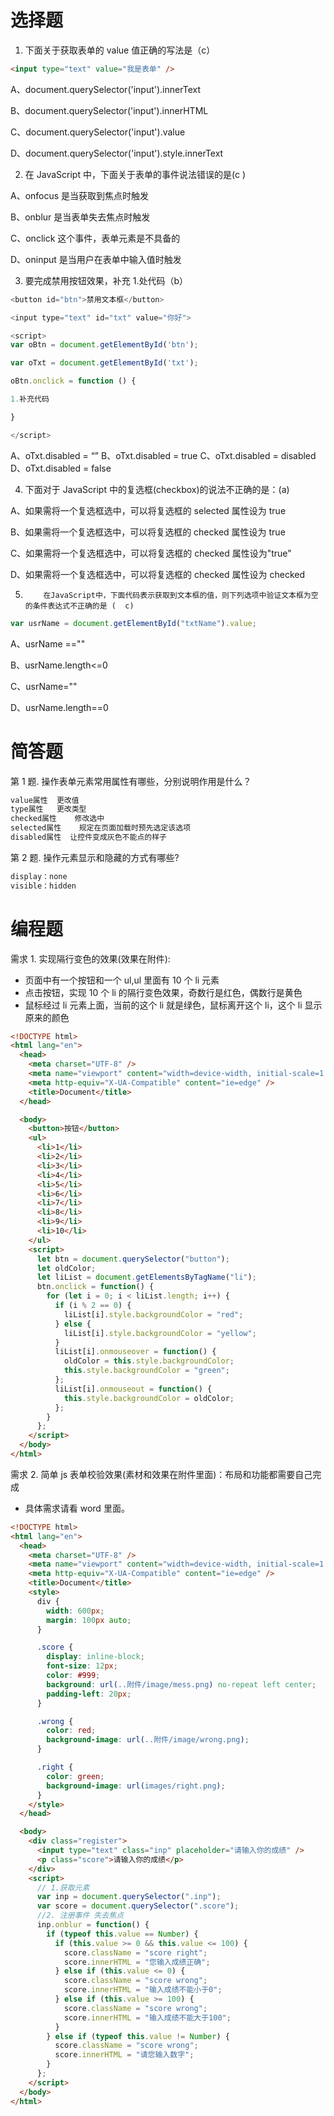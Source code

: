 # 选择题

1. 下面关于获取表单的 value 值正确的写法是（c）

```html
<input type="text" value="我是表单" />
```

A、document.querySelector('input').innerText

B、document.querySelector('input').innerHTML

C、document.querySelector('input').value

D、document.querySelector('input').style.innerText

2. 在 JavaScript 中，下面关于表单的事件说法错误的是(c )

A、onfocus 是当获取到焦点时触发

B、onblur 是当表单失去焦点时触发

C、onclick 这个事件，表单元素是不具备的

D、oninput 是当用户在表单中输入值时触发

3. 要完成禁用按钮效果，补充 1.处代码（b）

```js
<button id="btn">禁用文本框</button>

<input type="text" id="txt" value="你好">

<script>
var oBtn = document.getElementById('btn');

var oTxt = document.getElementById('txt');

oBtn.onclick = function () {

1.补充代码

}

</script>
```

A、oTxt.disabled = “”
B、oTxt.disabled = true
C、oTxt.disabled = disabled
D、oTxt.disabled = false

4. 下面对于 JavaScript 中的复选框(checkbox)的说法不正确的是：(a)

A、如果需将一个复选框选中，可以将复选框的 selected 属性设为 true

B、如果需将一个复选框选中，可以将复选框的 checked 属性设为 true

C、如果需将一个复选框选中，可以将复选框的 checked 属性设为"true"

D、如果需将一个复选框选中，可以将复选框的 checked 属性设为 checked

5.         在JavaScript中，下面代码表示获取到文本框的值，则下列选项中验证文本框为空的条件表达式不正确的是 (  c)

```js
var usrName = document.getElementById("txtName").value;
```

A、usrName ==""

B、usrName.length<=0

C、usrName=""

D、usrName.length==0

# 简答题

第 1 题. 操作表单元素常用属性有哪些，分别说明作用是什么？

```js
value属性  更改值
type属性   更改类型
checked属性    修改选中
selected属性    规定在页面加载时预先选定该选项
disabled属性  让控件变成灰色不能点的样子
```

第 2 题. 操作元素显示和隐藏的方式有哪些?

```js
display：none
visible：hidden
```

# 编程题

需求 1. 实现隔行变色的效果(效果在附件):

- 页面中有一个按钮和一个 ul,ul 里面有 10 个 li 元素
- 点击按钮，实现 10 个 li 的隔行变色效果，奇数行是红色，偶数行是黄色
- 鼠标经过 li 元素上面，当前的这个 li 就是绿色，鼠标离开这个 li，这个 li 显示原来的颜色

```html
<!DOCTYPE html>
<html lang="en">
  <head>
    <meta charset="UTF-8" />
    <meta name="viewport" content="width=device-width, initial-scale=1.0" />
    <meta http-equiv="X-UA-Compatible" content="ie=edge" />
    <title>Document</title>
  </head>

  <body>
    <button>按钮</button>
    <ul>
      <li>1</li>
      <li>2</li>
      <li>3</li>
      <li>4</li>
      <li>5</li>
      <li>6</li>
      <li>7</li>
      <li>8</li>
      <li>9</li>
      <li>10</li>
    </ul>
    <script>
      let btn = document.querySelector("button");
      let oldColor;
      let liList = document.getElementsByTagName("li");
      btn.onclick = function() {
        for (let i = 0; i < liList.length; i++) {
          if (i % 2 == 0) {
            liList[i].style.backgroundColor = "red";
          } else {
            liList[i].style.backgroundColor = "yellow";
          }
          liList[i].onmouseover = function() {
            oldColor = this.style.backgroundColor;
            this.style.backgroundColor = "green";
          };
          liList[i].onmouseout = function() {
            this.style.backgroundColor = oldColor;
          };
        }
      };
    </script>
  </body>
</html>
```

需求 2. 简单 js 表单校验效果(素材和效果在附件里面)：布局和功能都需要自己完成

- 具体需求请看 word 里面。

```html
<!DOCTYPE html>
<html lang="en">
  <head>
    <meta charset="UTF-8" />
    <meta name="viewport" content="width=device-width, initial-scale=1.0" />
    <meta http-equiv="X-UA-Compatible" content="ie=edge" />
    <title>Document</title>
    <style>
      div {
        width: 600px;
        margin: 100px auto;
      }

      .score {
        display: inline-block;
        font-size: 12px;
        color: #999;
        background: url(..附件/image/mess.png) no-repeat left center;
        padding-left: 20px;
      }

      .wrong {
        color: red;
        background-image: url(..附件/image/wrong.png);
      }

      .right {
        color: green;
        background-image: url(images/right.png);
      }
    </style>
  </head>

  <body>
    <div class="register">
      <input type="text" class="inp" placeholder="请输入你的成绩" />
      <p class="score">请输入你的成绩</p>
    </div>
    <script>
      // 1.获取元素
      var inp = document.querySelector(".inp");
      var score = document.querySelector(".score");
      //2. 注册事件 失去焦点
      inp.onblur = function() {
        if (typeof this.value == Number) {
          if (this.value >= 0 && this.value <= 100) {
            score.className = "score right";
            score.innerHTML = "您输入成绩正确";
          } else if (this.value <= 0) {
            score.className = "score wrong";
            score.innerHTML = "输入成绩不能小于0";
          } else if (this.value >= 100) {
            score.className = "score wrong";
            score.innerHTML = "输入成绩不能大于100";
          }
        } else if (typeof this.value != Number) {
          score.className = "score wrong";
          score.innerHTML = "请您输入数字";
        }
      };
    </script>
  </body>
</html>
```
